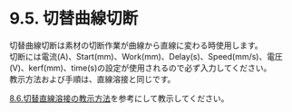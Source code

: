 # 9.5. 切替曲線切断

切替曲線切断は素材の切断作業が曲線から直線に変わる時使用します。\
切断には電流(A)、Start(mm)、Work(mm)、Delay(s)、Speed(mm/s)、電圧(V)、kerf(mm)、time(s)の設定が使用されるので必ず入力してください。\
教示方法および手順は、直線溶接と同じです。

[8.6.切替直線溶接の教示方法](../chapter8/8.6..md)を参考にして教示してください。
